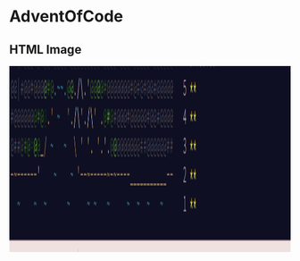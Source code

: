 # AdventOfCode

<!DOCTYPE html>
<html>
<body>

<h2>HTML Image</h2>
<img src="Progress.PNG" alt="Trulli" width="800" height="333">

</body>
</html>
